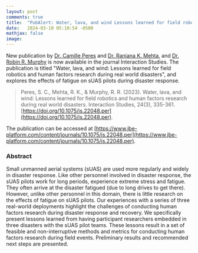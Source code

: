 ```yaml
---
layout: post
comments: true
title:  "PubAlert: Water, lava, and wind Lessons learned for field robotics and human factors research during real world disasters"
date:   2024-03-10 05:10:54 -0500
mathjax: false
image: 
---
```


New publication by [Dr. Camille Peres](https://www.linkedin.com/in/s-camille-peres-chfp-b07521/) and [Dr. Ranjana K. Mehta](https://directory.engr.wisc.edu/ie/Faculty/Mehta_Ranjana/), and [Dr. Robin R. Murphy](https://engineering.tamu.edu/cse/profiles/rmurphy.html) is now available in the journal Interaction Studies. The publication is titled "Water, lava, and wind: Lessons learned for field robotics and human factors research during real world disasters", and explores the effects of fatigue on sUAS pilots during disaster response.

>Peres, S. C., Mehta, R. K., & Murphy, R. R. (2023). Water, lava, and wind: Lessons learned for field robotics and human factors research during real world disasters. Interaction Studies, 24(3), 335-361. [https://doi.org/10.1075/is.22048.per](https://doi.org/10.1075/is.22048.per).

The publication can be accessed at [https://www.jbe-platform.com/content/journals/10.1075/is.22048.per](https://www.jbe-platform.com/content/journals/10.1075/is.22048.per).

### Abstract

Small unmanned aerial systems (sUAS) are used more regularly and widely in disaster response. Like other personnel involved in disaster response, the sUAS pilots work for long periods, experience extreme stress and fatigue. They often arrive at the disaster fatigued (due to long drives to get there). However, unlike other personnel in this domain, there is little research on the effects of fatigue on sUAS pilots. Our experiences with a series of three real-world deployments highlight the challenges of conducting human factors research during disaster response and recovery. We specifically present lessons learned from having participant researchers embedded in three disasters with the sUAS pilot teams. These lessons result in a set of feasible and non-interruptive methods and metrics for conducting human factors research during field events. Preliminary results and recommended next steps are presented.


